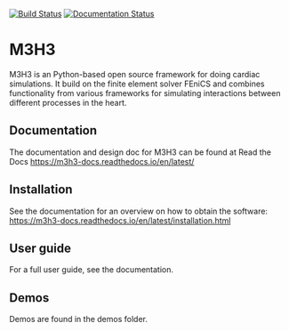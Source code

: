 [![Build Status](https://travis-ci.org/ComputationalPhysiology/m3h3.svg?branch=master)](https://travis-ci.org/ComputationalPhysiology/m3h3) [![Documentation Status](https://readthedocs.org/projects/m3h3/badge/?version=latest)](https://m3h3.readthedocs.io/en/latest/?badge=latest)

# M3H3

M3H3 is an Python-based open source framework for doing cardiac simulations. It build on the finite element solver FEniCS and combines functionality from various frameworks for simulating interactions between different processes in the heart. 

## Documentation 

The documentation and design doc for M3H3 can be found at Read the Docs https://m3h3-docs.readthedocs.io/en/latest/

## Installation

See the documentation for an overview on how to obtain the software: https://m3h3-docs.readthedocs.io/en/latest/installation.html

## User guide

For a full user guide, see the documentation. 

## Demos 

Demos are found in the demos folder.